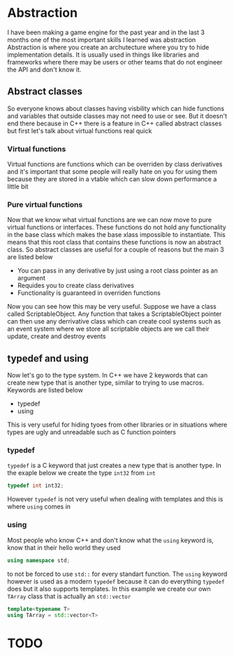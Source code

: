 # Abstraction
I have been making a game engine for the past year and in the last 3 months one of the most important skills I learned was abstraction
Abstraction is where you create an archutecture where you try to hide implementation details. It is usually used in things like libraries and frameworks where there may be users or other teams that do not engineer the API and don't know it.
## Abstract classes
So everyone knows about classes having visbility which can hide functions and variables that outside classes may not need to use or see.
But it doesn't end there because in C++ there is a feature in C++ called abstract classes but first let's talk about virtual functions real quick
### Virtual functions
Virtual functions are functions which can be overriden by class derivatives and it's important that some people will really hate on you for using them because they are stored in a vtable which can slow down performance a little bit
### Pure virtual functions
Now that we know what virtual functions are we can now move to pure virtual functions or interfaces. These functions do not hold any functionality in the base class which makes the base xlass impossible to instantiate. This means that this root class that contains these functions is now an abstract class.
So abstract classes are useful for a couple of reasons but the main 3 are listed below
- You can pass in any derivative by just using a root class pointer as an argument
- Requides you to create class derivatives
- Functionality is guaranteed in overriden functions

Now you can see how this may be very useful. Suppose we have a class called ScriptableObject. Any function that takes a ScriptableObject pointer can then use any derrivative class which can create cool systems such as an event system where we store all scriptable objects are we call their update, create and destroy events
## typedef and using
Now let's go to the type system. In C++ we have 2 keywords that can create new type that is another type, similar to trying to use macros. Keywords are listed below
- typedef
- using

This is very useful for hiding tyoes from other libraries or in situations where types are ugly and unreadable such as C function pointers
### typedef
`typedef` is a C keyword that just creates a new type that is another type. In the exaple below we create the type `int32` from `int`
```cpp
typedef int int32;
```
However `typedef` is not very useful when dealing with templates and this is where `using` comes in
### using
Most people who know C++ and don't know what the `using` keyword is, know that in their hello world they used
```cpp
using namespace std;
```
to not be forced to use `std::` for every standart function. The `using` keyword however is used as a modern `typedef` because it can do everything `typedef` does but it also supports templates. In this example we create our own `TArray` class that is actually an `std::vector`
```cpp
template<typename T>
using TArray = std::vector<T>
```
# TODO
